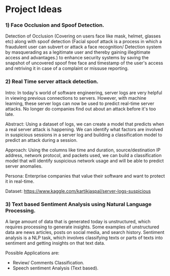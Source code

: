 # Project Ideas

### 1) Face Occlusion and Spoof Detection.

Detection of Occlusion (Covering on users face like mask, helmet, glasses etc) along with spoof detection (Facial spoof attack is a process in which a fraudulent user can subvert or attack a face recognition/ Detection system by masquerading as a legitimate user and thereby gaining illegitimate access and advantages.) to enhance security systems by saving the snapshot of uncovered spoof free face and timestamp of the user's access and retriving it in case of a complaint or missuse reporting. 		
 
### 2) Real Time server attack detection.
	
Intro:
In today's world of software engineering, server logs are very helpful in viewing previous connections to servers.  However, with machine learning, these server logs can now be used to predict real-time server attacks. No longer do companies find out about an attack before it's too late.

Abstract:
Using a dataset of logs, we can create a model that predicts when a real server attack is happening. We can identify what factors are involved in suspicious sessions in a server log and building a classification model to predict an attack during a session.

Approach:
Using the columns like time and duration, source/destination IP address, network protocol, and packets used, we can build a classification model that will identify suspicious network usage and will be able to predict server anomalies.  

Persona:
Enterprise companies that value their software and want to protect it in real-time.

Dataset:
https://www.kaggle.com/kartikjaspal/server-logs-suspicious

### 3) Text based Sentiment Analysis using Natural Language Processing. 

A large amount of data that is generated today is unstructured, which requires processing to generate insights. Some examples of unstructured data are news articles, posts on social media, and search history. Sentiment analysis is a NLP task, which involves classifying texts or parts of texts into sentiment and getting insights on that text data.  
   
   Possible Applications are:
* Review/ Comments Classification.
* Speech sentiment Analysis (Text based).


